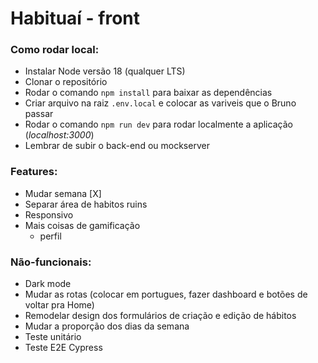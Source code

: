 # Habituaí - front

### Como rodar local:

-   Instalar Node versão 18 (qualquer LTS)
-   Clonar o repositório
-   Rodar o comando `npm install` para baixar as dependências
-   Criar arquivo na raiz `.env.local` e colocar as variveis que o Bruno passar
-   Rodar o comando `npm run dev` para rodar localmente a aplicação (_localhost:3000_)
-   Lembrar de subir o back-end ou mockserver

### Features:

-   Mudar semana [X]
-   Separar área de habitos ruins
-   Responsivo
-   Mais coisas de gamificação
    -   perfil

### Não-funcionais:

-   Dark mode
-   Mudar as rotas (colocar em portugues, fazer dashboard e botões de voltar pra Home)
-   Remodelar design dos formulários de criação e edição de hábitos
-   Mudar a proporção dos dias da semana
-   Teste unitário
-   Teste E2E Cypress

